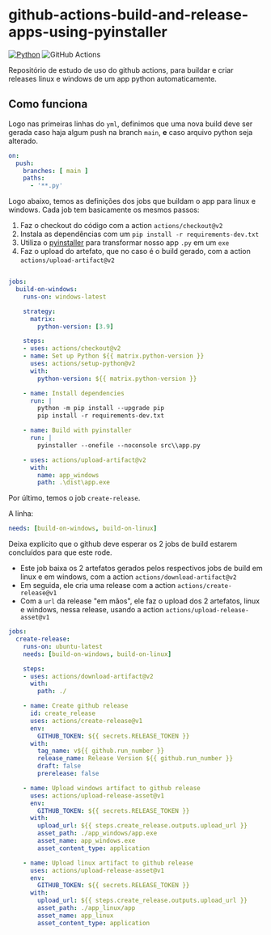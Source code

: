 # github-actions-build-and-release-apps-using-pyinstaller

[![Python](https://img.shields.io/badge/python-%2314354C.svg?style=flat&logo=python&logoColor=white)](https://www.python.org/)
![GitHub Actions](https://img.shields.io/badge/githubactions-%232671E5.svg?style=flat&logo=githubactions&logoColor=white)


Repositório de estudo de uso do github actions, para buildar e criar releases linux e windows de um app python automaticamente.

## Como funciona

Logo nas primeiras linhas do `yml`, definimos que uma nova build deve ser gerada caso haja algum push na branch `main`, **e** caso arquivo python seja alterado.

```yml
on:
  push:
    branches: [ main ]
    paths:
      - '**.py'
```

Logo abaixo, temos as definições dos jobs que buildam o app para linux e windows. Cada job tem basicamente os mesmos passos:

1. Faz o checkout do código com a action `actions/checkout@v2`
2. Instala as dependências com um `pip install -r requirements-dev.txt`
3. Utiliza o [pyinstaller](https://www.pyinstaller.org/#) para transformar nosso app `.py` em um `exe`
4. Faz o upload do artefato, que no caso é o build gerado, com a action `actions/upload-artifact@v2`

```yml

jobs:
  build-on-windows:
    runs-on: windows-latest

    strategy:
      matrix:
        python-version: [3.9]

    steps:
    - uses: actions/checkout@v2
    - name: Set up Python ${{ matrix.python-version }}
      uses: actions/setup-python@v2
      with:
        python-version: ${{ matrix.python-version }}

    - name: Install dependencies
      run: |
        python -m pip install --upgrade pip
        pip install -r requirements-dev.txt

    - name: Build with pyinstaller
      run: |
        pyinstaller --onefile --noconsole src\\app.py

    - uses: actions/upload-artifact@v2
      with:
        name: app_windows
        path: .\dist\app.exe
```

Por último, temos o job `create-release`.

A linha:

```yml
needs: [build-on-windows, build-on-linux]
```

Deixa explícito que o github deve esperar os 2 jobs de build estarem concluídos para que este rode.

- Este job baixa os 2 artefatos gerados pelos respectivos jobs de build em linux e em windows, com a action `actions/download-artifact@v2`
- Em seguida, ele cria uma release com a action `actions/create-release@v1`
- Com a `url` da release "em mãos", ele faz o upload dos 2 artefatos, linux e windows, nessa release, usando a action `actions/upload-release-asset@v1`

```yml
jobs:
  create-release:
    runs-on: ubuntu-latest
    needs: [build-on-windows, build-on-linux]

    steps:
    - uses: actions/download-artifact@v2
      with:
        path: ./

    - name: Create github release
      id: create_release
      uses: actions/create-release@v1
      env:
        GITHUB_TOKEN: ${{ secrets.RELEASE_TOKEN }}
      with:
        tag_name: v${{ github.run_number }}
        release_name: Release Version ${{ github.run_number }}
        draft: false
        prerelease: false

    - name: Upload windows artifact to github release
      uses: actions/upload-release-asset@v1
      env:
        GITHUB_TOKEN: ${{ secrets.RELEASE_TOKEN }}
      with:
        upload_url: ${{ steps.create_release.outputs.upload_url }}
        asset_path: ./app_windows/app.exe
        asset_name: app_windows.exe
        asset_content_type: application

    - name: Upload linux artifact to github release
      uses: actions/upload-release-asset@v1
      env:
        GITHUB_TOKEN: ${{ secrets.RELEASE_TOKEN }}
      with:
        upload_url: ${{ steps.create_release.outputs.upload_url }}
        asset_path: ./app_linux/app
        asset_name: app_linux
        asset_content_type: application

```
